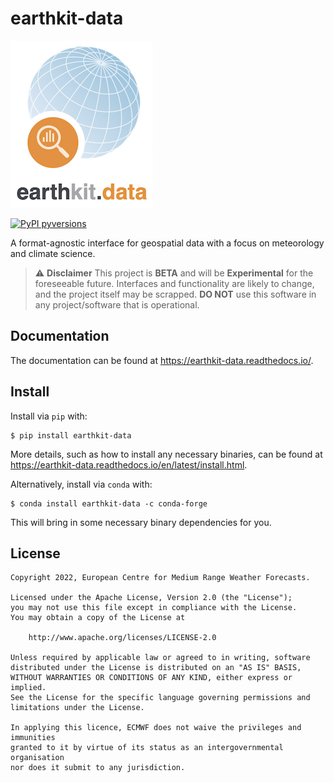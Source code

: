 # earthkit-data

![earthkit-data](docs/_static/earthkit-data.png)

[![PyPI pyversions](https://img.shields.io/pypi/pyversions/earthkit-data.svg)](https://pypi.python.org/pypi/earthkit-data/)

A format-agnostic interface for geospatial data with a focus on meteorology and
climate science.

> :warning: **Disclaimer**
> This project is **BETA** and will be **Experimental** for the foreseeable future.
> Interfaces and functionality are likely to change, and the project itself may be scrapped.
> **DO NOT** use this software in any project/software that is operational.

## Documentation

The documentation can be found at https://earthkit-data.readthedocs.io/.

## Install

Install via `pip` with:

```
$ pip install earthkit-data
```

More details, such as how to install any necessary binaries, can be found  at https://earthkit-data.readthedocs.io/en/latest/install.html.

Alternatively, install via `conda` with:

```
$ conda install earthkit-data -c conda-forge
```

This will bring in some necessary binary dependencies for you.

## License

```
Copyright 2022, European Centre for Medium Range Weather Forecasts.

Licensed under the Apache License, Version 2.0 (the "License");
you may not use this file except in compliance with the License.
You may obtain a copy of the License at

    http://www.apache.org/licenses/LICENSE-2.0

Unless required by applicable law or agreed to in writing, software
distributed under the License is distributed on an "AS IS" BASIS,
WITHOUT WARRANTIES OR CONDITIONS OF ANY KIND, either express or implied.
See the License for the specific language governing permissions and
limitations under the License.

In applying this licence, ECMWF does not waive the privileges and immunities
granted to it by virtue of its status as an intergovernmental organisation
nor does it submit to any jurisdiction.
```
